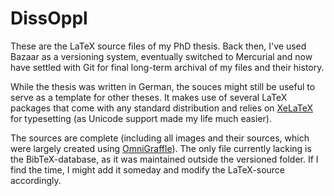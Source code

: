 # DissOppl

These are the LaTeX source files of my PhD thesis. Back then, I've used Bazaar as a versioning system, eventually switched to Mercurial and now have settled with Git for final long-term archival of my files and their history.

While the thesis was written in German, the souces might still be useful to serve as a template for other theses. It makes use of several LaTeX packages that come with any standard distribution and relies on [XeLaTeX](https://en.wikipedia.org/wiki/XeTeX) for typesetting (as Unicode support made my life much easier).

The sources are complete (including all images and their sources, which were largely created using [OmniGraffle](https://www.omnigroup.com/omnigraffle)). The only file currently lacking is the BibTeX-database, as it was maintained outside the versioned folder. If I find the time, I might add it someday and modify the LaTeX-source accordingly.
